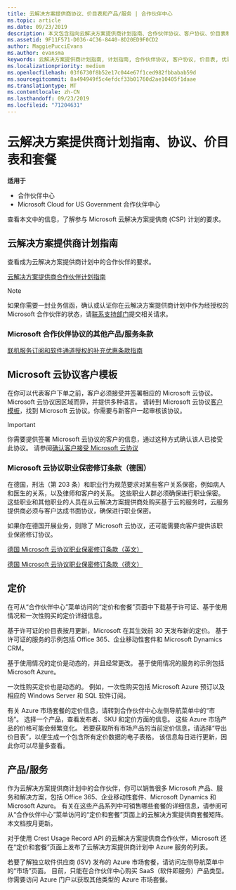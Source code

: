 ```yaml
---
title: 云解决方案提供商协议、价目表和产品/服务 | 合作伙伴中心
ms.topic: article
ms.date: 09/23/2019
description: 本文包含指向云解决方案提供商计划指南、合作伙伴协议、客户协议、价目表和产品/服务的链接。
ms.assetid: 9F11F571-D036-4C36-8440-8D20ED9F0CD2
author: MaggiePucciEvans
ms.author: evansma
keywords: 云解决方案提供商计划指南, 计划指南, 合作伙伴协议, 客户协议, 价目表, 优惠
ms.localizationpriority: medium
ms.openlocfilehash: 03f6730f8b52e17c044e67f1ced982fbbabab59d
ms.sourcegitcommit: 8a494949f5c4efdcf33b01760d2ae10405f1daae
ms.translationtype: MT
ms.contentlocale: zh-CN
ms.lasthandoff: 09/23/2019
ms.locfileid: "71204631"
---
```

# <a name="cloud-solution-provider-program-guide-agreements-price-lists-and-offers"></a>云解决方案提供商计划指南、协议、价目表和套餐

**适用于**

-  合作伙伴中心
-  Microsoft Cloud for US Government 合作伙伴中心


查看本文中的信息，了解参与 Microsoft 云解决方案提供商 (CSP) 计划的要求。

## <a name="cloud-solution-provider-program-guide"></a>云解决方案提供商计划指南

查看成为云解决方案提供商计划中的合作伙伴的要求。

[云解决方案提供商合作伙伴计划指南](https://go.microsoft.com/fwlink/p/?LinkId=617100)

>[!Note]
>如果你需要一封业务信函，确认或认证你在云解决方案提供商计划中作为经授权的 Microsoft 合作伙伴的状态，请[联系支持部门](https://partner.microsoft.com/pcv/servicerequests/create)提交相关请求。

### <a name="additional-offer-terms-to-the-microsoft-partner-agreement"></a>Microsoft 合作伙伴协议的其他产品/服务条款

[联机服务订阅和软件通道授权的补充优惠条款指南](https://query.prod.cms.rt.microsoft.com/cms/api/am/binary/RE3NOo7)

## <a name="microsoft-cloud-agreement-customer-templates"></a>Microsoft 云协议客户模板

在你可以代表客户下单之前，客户必须接受并签署相应的 Microsoft 云协议。 Microsoft 云协议因区域而异，并提供多种语言。 请转到 Microsoft 云协议[客户模板](agreements.md)，找到 Microsoft 云协议。你需要与新客户一起审核该协议。

>[!IMPORTANT]
>你需要提供签署 Microsoft 云协议的客户的信息，通过这种方式确认该人已接受此协议。 请参阅[确认客户接受 Microsoft 云协议](confirm-consent.md) 

### <a name="professional-secrecy-amendment-to-the-microsoft-cloud-agreement-germany"></a>Microsoft 云协议职业保密修订条款（德国）

在德国，刑法（第 203 条）和职业行为规范要求对某些客户关系保密，例如病人和医生的关系，以及律师和客户的关系。 这些职业人群必须确保进行职业保密。 这些职业和其他职业的人员在从云解决方案提供商处购买基于云的服务时，云服务提供商必须与客户达成书面协议，确保进行职业保密。

如果你在德国开展业务，则除了 Microsoft 云协议，还可能需要向客户提供该职业保密修订协议。

[德国 Microsoft 云协议职业保密修订条款（英文）](https://go.microsoft.com/fwlink/?linkid=2030827&clcid=0x409)

[德国 Microsoft 云协议职业保密修订条款（德文）](https://go.microsoft.com/fwlink/?linkid=2030827&clcid=0x407)

## <a name="pricing"></a>定价

在可从“合作伙伴中心”菜单访问的“定价和套餐”页面中下载基于许可证、基于使用情况和一次性购买的定价详细信息。

基于许可证的价目表按月更新，Microsoft 在其生效前 30 天发布新的定价。 基于许可证的服务的示例包括 Office 365、企业移动性套件和 Microsoft Dynamics CRM。 

基于使用情况的定价是动态的，并且经常更改。 基于使用情况的服务的示例包括 Microsoft Azure。

一次性购买定价也是动态的。 例如，一次性购买包括 Microsoft Azure 预订以及相应的 Windows Server 和 SQL 软件订阅。

有关 Azure 市场套餐的定价信息，请转到合作伙伴中心左侧导航菜单中的“市场”。 选择一个产品，查看发布者、SKU 和定价方面的信息。 这些 Azure 市场产品的价格可能会频繁变化。 若要获取所有市场产品的当前定价信息，请选择“导出价目表”，以便生成一个包含所有定价数据的电子表格。 该信息每日进行更新，因此你可以尽量多查看。

## <a name="offers"></a>产品/服务

作为云解决方案提供商计划中的合作伙伴，你可以销售很多 Microsoft 产品、服务和解决方案，包括 Office 365、企业移动性套件、Microsoft Dynamics 和 Microsoft Azure。 有关在这些产品系列中可销售哪些套餐的详细信息，请参阅可从“合作伙伴中心”菜单访问的“定价和套餐”页面上的云解决方案提供商套餐矩阵。 本文档按月更新。

对于使用 Crest Usage Record API 的云解决方案提供商合作伙伴，Microsoft 还在“定价和套餐”页面上发布了云解决方案提供商计划中 Azure 服务的列表。

若要了解独立软件供应商  (ISV) 发布的 Azure 市场套餐，请访问左侧导航菜单中的“市场”页面。 目前，只能在合作伙伴中心购买 SaaS（软件即服务）产品类型。 你需要访问 Azure 门户以获取其他类型的 Azure 市场套餐。
